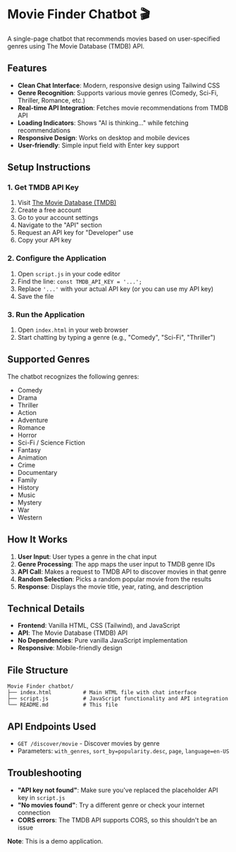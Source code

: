 # Movie Finder Chatbot 🎬

A single-page chatbot that recommends movies based on user-specified genres using The Movie Database (TMDB) API.

## Features

- **Clean Chat Interface**: Modern, responsive design using Tailwind CSS
- **Genre Recognition**: Supports various movie genres (Comedy, Sci-Fi, Thriller, Romance, etc.)
- **Real-time API Integration**: Fetches movie recommendations from TMDB API
- **Loading Indicators**: Shows "AI is thinking..." while fetching recommendations
- **Responsive Design**: Works on desktop and mobile devices
- **User-friendly**: Simple input field with Enter key support

## Setup Instructions

### 1. Get TMDB API Key

1. Visit [The Movie Database (TMDB)](https://www.themoviedb.org/)
2. Create a free account
3. Go to your account settings
4. Navigate to the "API" section
5. Request an API key for "Developer" use
6. Copy your API key

### 2. Configure the Application

1. Open `script.js` in your code editor
2. Find the line: `const TMDB_API_KEY = '...';`
3. Replace `'...'` with your actual API key (or you can use my API key)
4. Save the file

### 3. Run the Application

1. Open `index.html` in your web browser
2. Start chatting by typing a genre (e.g., "Comedy", "Sci-Fi", "Thriller")

## Supported Genres

The chatbot recognizes the following genres:
- Comedy
- Drama
- Thriller
- Action
- Adventure
- Romance
- Horror
- Sci-Fi / Science Fiction
- Fantasy
- Animation
- Crime
- Documentary
- Family
- History
- Music
- Mystery
- War
- Western

## How It Works

1. **User Input**: User types a genre in the chat input
2. **Genre Processing**: The app maps the user input to TMDB genre IDs
3. **API Call**: Makes a request to TMDB API to discover movies in that genre
4. **Random Selection**: Picks a random popular movie from the results
5. **Response**: Displays the movie title, year, rating, and description

## Technical Details

- **Frontend**: Vanilla HTML, CSS (Tailwind), and JavaScript
- **API**: The Movie Database (TMDB) API
- **No Dependencies**: Pure vanilla JavaScript implementation
- **Responsive**: Mobile-friendly design

## File Structure

```
Movie Finder chatbot/
├── index.html          # Main HTML file with chat interface
├── script.js           # JavaScript functionality and API integration
└── README.md           # This file
```

## API Endpoints Used

- `GET /discover/movie` - Discover movies by genre
- Parameters: `with_genres`, `sort_by=popularity.desc`, `page`, `language=en-US`

## Troubleshooting

- **"API key not found"**: Make sure you've replaced the placeholder API key in `script.js`
- **"No movies found"**: Try a different genre or check your internet connection
- **CORS errors**: The TMDB API supports CORS, so this shouldn't be an issue

**Note**: This is a demo application.